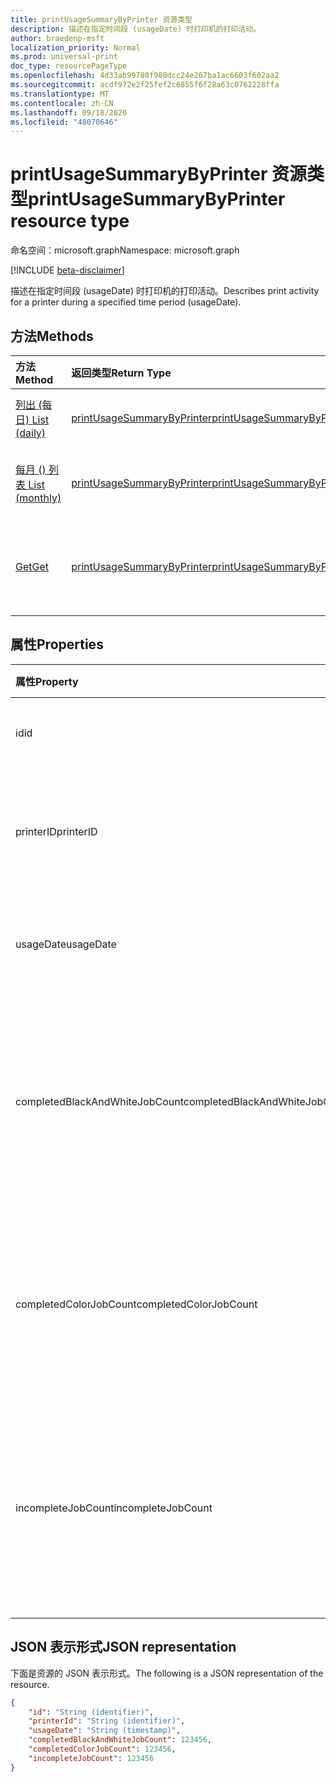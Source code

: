 ```yaml
---
title: printUsageSummaryByPrinter 资源类型
description: 描述在指定时间段 (usageDate) 时打印机的打印活动。
author: braedenp-msft
localization_priority: Normal
ms.prod: universal-print
doc_type: resourcePageType
ms.openlocfilehash: 4d33ab99780f980dcc24e267ba1ac6603f602aa2
ms.sourcegitcommit: acdf972e2f25fef2c6855f6f28a63c0762228ffa
ms.translationtype: MT
ms.contentlocale: zh-CN
ms.lasthandoff: 09/18/2020
ms.locfileid: "48070646"
---
```

# <a name="printusagesummarybyprinter-resource-type"></a><span data-ttu-id="f40bf-103">printUsageSummaryByPrinter 资源类型</span><span class="sxs-lookup"><span data-stu-id="f40bf-103">printUsageSummaryByPrinter resource type</span></span>

<span data-ttu-id="f40bf-104">命名空间：microsoft.graph</span><span class="sxs-lookup"><span data-stu-id="f40bf-104">Namespace: microsoft.graph</span></span>

[!INCLUDE [beta-disclaimer](../../includes/beta-disclaimer.md)]

<span data-ttu-id="f40bf-105">描述在指定时间段 (usageDate) 时打印机的打印活动。</span><span class="sxs-lookup"><span data-stu-id="f40bf-105">Describes print activity for a printer during a specified time period (usageDate).</span></span>

## <a name="methods"></a><span data-ttu-id="f40bf-106">方法</span><span class="sxs-lookup"><span data-stu-id="f40bf-106">Methods</span></span>

| <span data-ttu-id="f40bf-107">方法</span><span class="sxs-lookup"><span data-stu-id="f40bf-107">Method</span></span>       | <span data-ttu-id="f40bf-108">返回类型</span><span class="sxs-lookup"><span data-stu-id="f40bf-108">Return Type</span></span> | <span data-ttu-id="f40bf-109">说明</span><span class="sxs-lookup"><span data-stu-id="f40bf-109">Description</span></span> |
|:-------------|:------------|:------------|
| [<span data-ttu-id="f40bf-110">列出 (每日) </span><span class="sxs-lookup"><span data-stu-id="f40bf-110">List (daily)</span></span>](../api/reportroot-list-dailyprintusagesummariesbyprinter.md) | [<span data-ttu-id="f40bf-111">printUsageSummaryByPrinter</span><span class="sxs-lookup"><span data-stu-id="f40bf-111">printUsageSummaryByPrinter</span></span>](printusagesummarybyprinter.md) | <span data-ttu-id="f40bf-112">获取按打印机分组的每日打印使用率摘要列表。</span><span class="sxs-lookup"><span data-stu-id="f40bf-112">Get a list of daily print usage summaries, grouped by printer.</span></span> |
| [<span data-ttu-id="f40bf-113">每月 () 列表 </span><span class="sxs-lookup"><span data-stu-id="f40bf-113">List (monthly)</span></span>](../api/reportroot-list-monthlyprintusagesummariesbyprinter.md) | [<span data-ttu-id="f40bf-114">printUsageSummaryByPrinter</span><span class="sxs-lookup"><span data-stu-id="f40bf-114">printUsageSummaryByPrinter</span></span>](printusagesummarybyprinter.md) | <span data-ttu-id="f40bf-115">获取按打印机分组的按月打印使用情况摘要列表。</span><span class="sxs-lookup"><span data-stu-id="f40bf-115">Get a list of monthly print usage summaries, grouped by printer.</span></span> |
| [<span data-ttu-id="f40bf-116">Get</span><span class="sxs-lookup"><span data-stu-id="f40bf-116">Get</span></span>](../api/printusagesummarybyprinter-get.md) | [<span data-ttu-id="f40bf-117">printUsageSummaryByPrinter</span><span class="sxs-lookup"><span data-stu-id="f40bf-117">printUsageSummaryByPrinter</span></span>](printusagesummarybyprinter.md) | <span data-ttu-id="f40bf-118">读取 **printUsageSummaryByPrinter** 对象的属性和关系。</span><span class="sxs-lookup"><span data-stu-id="f40bf-118">Read the properties and relationships of a **printUsageSummaryByPrinter** object.</span></span> |

## <a name="properties"></a><span data-ttu-id="f40bf-119">属性</span><span class="sxs-lookup"><span data-stu-id="f40bf-119">Properties</span></span>
| <span data-ttu-id="f40bf-120">属性</span><span class="sxs-lookup"><span data-stu-id="f40bf-120">Property</span></span>     | <span data-ttu-id="f40bf-121">类型</span><span class="sxs-lookup"><span data-stu-id="f40bf-121">Type</span></span>        | <span data-ttu-id="f40bf-122">说明</span><span class="sxs-lookup"><span data-stu-id="f40bf-122">Description</span></span> |
|:-------------|:------------|:------------|
|<span data-ttu-id="f40bf-123">id</span><span class="sxs-lookup"><span data-stu-id="f40bf-123">id</span></span>|<span data-ttu-id="f40bf-124">String</span><span class="sxs-lookup"><span data-stu-id="f40bf-124">String</span></span>|<span data-ttu-id="f40bf-125">此使用率摘要的 ID。</span><span class="sxs-lookup"><span data-stu-id="f40bf-125">The ID of this usage summary.</span></span>|
|<span data-ttu-id="f40bf-126">printerID</span><span class="sxs-lookup"><span data-stu-id="f40bf-126">printerID</span></span>|<span data-ttu-id="f40bf-127">String</span><span class="sxs-lookup"><span data-stu-id="f40bf-127">String</span></span>|<span data-ttu-id="f40bf-128">由这些统计信息表示的打印机的 ID。</span><span class="sxs-lookup"><span data-stu-id="f40bf-128">The ID of the printer represented by these statistics.</span></span>|
|<span data-ttu-id="f40bf-129">usageDate</span><span class="sxs-lookup"><span data-stu-id="f40bf-129">usageDate</span></span>|<span data-ttu-id="f40bf-130">日期</span><span class="sxs-lookup"><span data-stu-id="f40bf-130">Date</span></span>|<span data-ttu-id="f40bf-131">与这些统计信息关联的日期。</span><span class="sxs-lookup"><span data-stu-id="f40bf-131">The date associated with these statistics.</span></span>|
|<span data-ttu-id="f40bf-132">completedBlackAndWhiteJobCount</span><span class="sxs-lookup"><span data-stu-id="f40bf-132">completedBlackAndWhiteJobCount</span></span>|<span data-ttu-id="f40bf-133">Int64</span><span class="sxs-lookup"><span data-stu-id="f40bf-133">Int64</span></span>|<span data-ttu-id="f40bf-134">打印机在关联日期完成的黑色和白色打印作业的数量。</span><span class="sxs-lookup"><span data-stu-id="f40bf-134">The number of black and white print jobs completed by the printer on the associated date.</span></span>|
|<span data-ttu-id="f40bf-135">completedColorJobCount</span><span class="sxs-lookup"><span data-stu-id="f40bf-135">completedColorJobCount</span></span>|<span data-ttu-id="f40bf-136">Int64</span><span class="sxs-lookup"><span data-stu-id="f40bf-136">Int64</span></span>|<span data-ttu-id="f40bf-137">打印机在关联日期完成的彩色打印作业数。</span><span class="sxs-lookup"><span data-stu-id="f40bf-137">The number of color print jobs completed by the printer on the associated date.</span></span>|
|<span data-ttu-id="f40bf-138">incompleteJobCount</span><span class="sxs-lookup"><span data-stu-id="f40bf-138">incompleteJobCount</span></span>|<span data-ttu-id="f40bf-139">Int64</span><span class="sxs-lookup"><span data-stu-id="f40bf-139">Int64</span></span>|<span data-ttu-id="f40bf-140">在关联的日期上排队等候打印机但尚未完成的打印作业的数量。</span><span class="sxs-lookup"><span data-stu-id="f40bf-140">The number of print jobs that were queued for the printer, but not completed, on the associated date.</span></span>|

## <a name="json-representation"></a><span data-ttu-id="f40bf-141">JSON 表示形式</span><span class="sxs-lookup"><span data-stu-id="f40bf-141">JSON representation</span></span>

<span data-ttu-id="f40bf-142">下面是资源的 JSON 表示形式。</span><span class="sxs-lookup"><span data-stu-id="f40bf-142">The following is a JSON representation of the resource.</span></span>

<!-- {
  "blockType": "resource",
  "optionalProperties": [

  ],
  "@odata.type": "microsoft.graph.printUsageSummaryByPrinter"
}-->

```json
{
    "id": "String (identifier)",
    "printerId": "String (identifier)",
    "usageDate": "String (timestamp)",
    "completedBlackAndWhiteJobCount": 123456,
    "completedColorJobCount": 123456,
    "incompleteJobCount": 123456
}
```

<!-- uuid: 8fcb5dbc-d5aa-4681-8e31-b001d5168d79
2015-10-25 14:57:30 UTC -->
<!-- {
  "type": "#page.annotation",
  "description": "printUsageSummaryByPrinter resource",
  "keywords": "",
  "section": "documentation",
  "tocPath": ""
}-->

